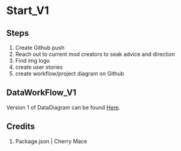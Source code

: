 # Start_V1

## Steps

1. Create Github push
2. Reach out to current mod creators to seak advice and direction
3. Find img logo
4. create user stories
5. create workflow/project diagram on Github

## DataWorkFlow_V1
Version 1 of DataDiagram can be found [Here](https://dbdiagram.io/d/PlayerView_V1-658b7b4289dea6279995c4a8).

## Credits

1. Package.json  | Cherry Mace